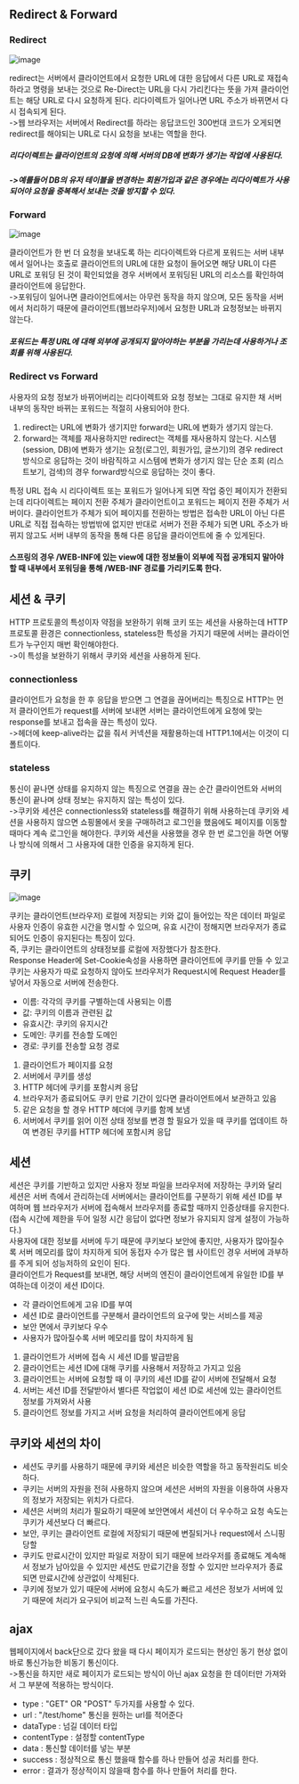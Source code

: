 ## Redirect & Forward
### Redirect
![image](https://user-images.githubusercontent.com/122864238/230334225-14ed490b-05d8-4b3e-9c44-399032a5079e.png)

redirect는 서버에서 클라이언트에서 요청한 URL에 대한 응답에서 다른 URL로 재접속하라고 
명령을 보내는 것으로 Re-Direct는 URL을 다시 가리킨다는 뜻을 가져 클라이언트는 해당 
URL로 다시 요청하게 된다. 리다이렉트가 일어나면 URL 주소가 바뀌면서 다시 접속되게 된다.               
->웹 브라우저는 서버에서 Redirect를 하라는 응답코드인 300번대 코드가 오게되면 
redirect를 해야되는 URL로 다시 요청을 보내는 역할을 한다. 

##### 리다이렉트는 클라이언트의 요청에 의해 서버의 DB에 변화가 생기는 작업에 사용된다.        
##### ->예를들어 DB의 유저 테이블을 변경하는 회원가입과 같은 경우에는 리다이렉트가 사용되어야 요청을 중복해서 보내는 것을 방지할 수 있다.

### Forward
![image](https://user-images.githubusercontent.com/122864238/230334301-161e5f9b-3176-4c9e-8088-7d4d0eeb6644.png)

클라이언트가 한 번 더 요청을 보내도록 하는 리다이렉트와 다르게 포워드는 서버 내부에서 
일어나는 호출로 클라이언트의 URL에 대한 요청이 들어오면 해당 URL이 다른 URL로 포워딩 
된 것이 확인되었을 경우 서버에서 포워딩된 URL의 리소스를 확인하여 클라이언트에 
응답한다.                   
->포워딩이 일어나면 클라이언트에서는 아무런 동작을 하지 않으며, 모든 동작을 서버에서 
처리하기 때문에 클라이언트(웹브라우저)에서 요청한 URL과 요청정보는 바뀌지 않는다. 

##### 포워드는 특정 URL에 대해 외부에 공개되지 말아야하는 부분을 가리는데 사용하거나 조회를 위해 사용된다.

### Redirect vs Forward     

사용자의 요청 정보가 바뀌어버리는 리다이렉트와 요청 정보는 그대로 유지한 채 서버 
내부의 동작만 바뀌는 포워드는 적절히 사용되어야 한다.

1) redirect는 URL에 변화가 생기지만 forward는 URL에 변화가 생기지 않는다.
2) forward는 객체를 재사용하지만 redirect는 객체를 재사용하지 않는다.
시스템(session, DB)에 변화가 생기는 요청(로그인, 회원가입, 글쓰기)의 경우 
redirect 방식으로 응답하는 것이 바람직하고 시스템에 변화가 생기지 않는 단순 조회
(리스트보기, 검색)의 경우 forward방식으로 응답하는 것이 좋다.

특정 URL 접속 시 리다이렉트 또는 포워드가 일어나게 되면 작업 중인 페이지가 전환되는데 
리다이렉트는 페이지 전환 주체가 클라이언트이고 포워드는 페이지 전환 주체가 서버이다. 
클라이언트가 주체가 되어 페이지를 전환하는 방법은 접속한 URL이 아닌 다른 URL로 직접 
접속하는 방법밖에 없지만 반대로 서버가 전환 주체가 되면 URL 주소가 바뀌지 않고도 서버 
내부의 동작을 통해 다른 응답을 클라이언트에 줄 수 있게된다.

#### 스프링의 경우 /WEB-INF에 있는 view에 대한 정보들이 외부에 직접 공개되지 말아야 할 때 내부에서 포워딩을 통해 /WEB-INF 경로를 가리키도록 한다. 



## 세션 & 쿠키
HTTP 프로토콜의 특성이자 약점을 보완하기 위해 코키 또는 세션을 사용하는데 HTTP 
프로토콜 환경은 connectionless, stateless한 특성을 가지기 때문에 서버는 클라이언트가 
누구인지 매번 확인해야한다.         
->이 특성을 보완하기 위해서 쿠키와 세션을 사용하게 된다.
### connectionless
클라이언트가 요청을 한 후 응답을 받으면 그 연결을 끊어버리는 특징으로 HTTP는 먼저 
클라이언트가 request를 서버에 보내면 서버는 클라이언트에게 요청에 맞는 response를 
보내고 접속을 끊는 특성이 있다.          
->헤더에 keep-alive라는 값을 줘서 커넥션을 재활용하는데 HTTP1.1에서는 이것이 디폴트이다.
### stateless
통신이 끝나면 상태를 유지하지 않는 특징으로 연결을 끊는 순간 클라이언트와 서버의 통신이 
끝나며 상태 정보는 유지하지 않는 특성이 있다.           
->쿠키와 세션은 connectionless와 stateless를 해결하기 위해 사용하는데 쿠키와 세션을 
사용하지 않으면 쇼핑몰에서 옷을 구매하려고 로그인을 했음에도 페이지를 이동할 때마다 
계속 로그인을 해야한다. 쿠키와 세션을 사용했을 경우 한 번 로그인을 하면 어떻나 방식에 의해서 
그 사용자에 대한 인증을 유지하게 된다.

## 쿠키
![image](https://user-images.githubusercontent.com/122864238/230334481-5f81b0f4-d7b7-4497-897b-20113b67ab06.png)

쿠키는 클라이언트(브라우저) 로컬에 저장되는 키와 값이 들어있는 작은 데이터 파일로 
사용자 인증이 유효한 시간을 명시할 수 있으며, 유효 시간이 정해지면 브라우저가 
종료되어도 인증이 유지된다는 특징이 있다.         
즉, 쿠키는 클라이언트의 상태정보를 로컬에 저장했다가 참조한다.             
Response Header에 Set-Cookie속성을 사용하면 클라이언트에 쿠키를 만들 수 있고 
쿠키는 사용자가 따로 요청하지 않아도 브라우저가 Request시에 Request Header를 
넣어서 자동으로 서버에 전송한다.
- 이름: 각각의 쿠키를 구별하는데 사용되는 이름
- 값: 쿠키의 이름과 관련된 값
- 유효시간: 쿠키의 유지시간
- 도메인: 쿠키를 전송할 도메인
- 경로: 쿠키를 전송할 요청 경로

1. 클라이언트가 페이지를 요청
2. 서버에서 쿠키를 생성
3. HTTP 헤더에 쿠키를 포함시켜 응답
4. 브라우저가 종료되어도 쿠키 만료 기간이 있다면 클라이언트에서 보관하고 있음
5. 같은 요청을 할 경우 HTTP 헤더에 쿠키를 함께 보냄
6. 서버에서 쿠키를 읽어 이전 상태 정보를 변경 할 필요가 있을 때 쿠키를 업데이트 
하여 변경된 쿠키를 HTTP 헤더에 포함시켜 응답

## 세션
세션은 쿠키를 기반하고 있지만 사용자 정보 파일을 브라우저에 저장하는 쿠키와 달리 
세션은 서버 측에서 관리하는데 서버에서는 클라이언트를 구분하기 위해 세션 ID를 
부여하며 웹 브라우저가 서버에 접속해서 브라우저를 종료할 때까지 인증상태를 유지한다.             
(접속 시간에 제한을 두어 일정 시간 응답이 없다면 정보가 유지되지 않게 설정이 가능하다.)               
사용자에 대한 정보를 서버에 두기 때문에 쿠키보다 보안에 좋지만, 사용자가 많아질수록 
서버 메모리를 많이 차지하게 되어 동접자 수가 많은 웹 사이트인 경우 서버에 과부하를 주게 
되어 성능저하의 요인이 된다.              
클라이언트가 Request를 보내면, 해당 서버의 엔진이 클라이언트에게 유일한 ID를 
부여하는데 이것이 세션 ID이다.
- 각 클라이언트에게 고유 ID를 부여
- 세션 ID로 클라이언트를 구분해서 클라이언트의 요구에 맞는 서비스를 제공
- 보안 면에서 쿠키보다 우수
- 사용자가 많아질수록 서버 메모리를 많이 차지하게 됨

1. 클라이언트가 서버에 접속 시 세션 ID를 발급받음
2. 클라이언트는 세션 ID에 대해 쿠키를 사용해서 저장하고 가지고 있음
3. 클라이언트는 서버에 요청할 때 이 쿠키의 세션 ID를 같이 서버에 전달해서 요청
4. 서버는 세션 ID를 전달받아서 별다른 작업없이 세션 ID로 세션에 있는 클라이언트 
정보를 가져와서 사용
5. 클라이언트 정보를 가지고 서버 요청을 처리하여 클라이언트에게 응답

## 쿠키와 세션의 차이
- 세션도 쿠키를 사용하기 때문에 쿠키와 세션은 비슷한 역할을 하고 동작원리도 비슷하다.
- 쿠키는 서버의 자원을 전혀 사용하지 않으며 세션은 서버의 자원을 이용하여 사용자의 정보가 저장되는 위치가 다르다.
- 세션은 서버의 처리가 필요하기 때문에 보안면에서 세션이 더 우수하고 요청 속도는 
쿠키가 세션보다 더 빠르다.
- 보안, 쿠키는 클라이언트 로컬에 저장되기 때문에 변질되거나 request에서 스니핑 당할 
- 쿠키도 만료시간이 있지만 파일로 저장이 되기 때문에 브라우저를 종료해도 계속해서 
정보가 남아있을 수 있지만 세션도 만료기간을 정할 수 있지만 브라우저가 종료되면 
만료시간에 상관없이 삭제된다.
- 쿠키에 정보가 있기 때문에 서버에 요청시 속도가 빠르고 세션은 정보가 서버에 있기 
때문에 처리가 요구되어 비교적 느린 속도를 가진다.

## ajax
웹페이지에서 back단으로 갔다 왔을 때 다시 페이지가 로드되는 현상인 동기 현상 없이 
바로 통신가능한 비동기 통신이다.            
->통신을 하지만 새로 페이지가 로드되는 방식이 아닌 ajax 요청을 한 데이터만 가져와서 
그 부분에 적용하는 방식이다.
- type : "GET" OR "POST" 두가지를 사용할 수 있다.
- url : "/test/home" 통신을 원하는 url를 적어준다
- dataType : 넘길 데이터 타입
- contentType : 설정할 contentType
- data : 통신할 데이터를 넣는 부분
- success : 정상적으로 통신 했을때 함수를 하나 만들어 성공 처리를 한다.
- error : 결과가 정상적이지 않을때 함수를 하나 만들어 처리를 한다.
